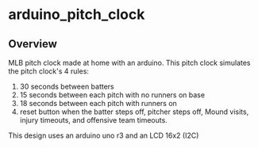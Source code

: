# arduino_pitch_clock

## Overview
MLB pitch clock made at home with an arduino.
This pitch clock simulates the pitch clock's 4 rules:

1) 30 seconds between batters
2) 15 seconds between each pitch with no runners on base
3) 18 seconds between each pitch with runners on
4) reset button when the batter steps off, pitcher
steps off, Mound visits, injury timeouts, and
offensive team timeouts.

This design uses an arduino uno r3 and an LCD 16x2 (I2C)
